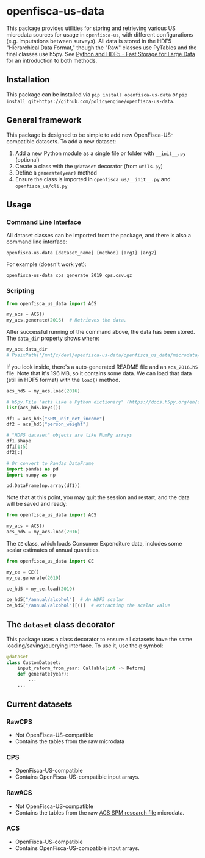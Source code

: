 # openfisca-us-data

This package provides utilities for storing and retrieving various US microdata sources for usage
in `openfisca-us`, with different configurations (e.g. imputations between surveys). All data is
stored in the HDF5 "Hierarchical Data Format," though the "Raw" classes use PyTables and the
final classes use h5py. See [Python and HDF5 - Fast Storage for Large Data](www.youtube.com/watch?v=hnhN2_TpY8g)
for an introduction to both methods.

## Installation

This package can be installed via `pip install openfisca-us-data` or `pip install git+https://github.com/policyengine/openfisca-us-data`.

## General framework

This package is designed to be simple to add new OpenFisca-US-compatible datasets. To add a new dataset:
1. Add a new Python module as a single file or folder with `__init__.py` (optional)
2. Create a class with the `@dataset` decorator (from `utils.py`)
3. Define a `generate(year)` method
4. Ensure the class is imported in `openfisca_us/__init__.py` and `openfisca_us/cli.py`

## Usage

### Command Line Interface

All dataset classes can be imported from the package, and there is also a command line interface:
```console
openfisca-us-data [dataset_name] [method] [arg1] [arg2]
```
For example (doesn't work yet):
```console
openfisca-us-data cps generate 2019 cps.csv.gz
```

### Scripting
```python
from openfisca_us_data import ACS

my_acs = ACS()
my_acs.generate(2016)  # Retrieves the data.
```

After successful running of the command above, the data has been stored. The `data_dir` property
shows where:
```python
my_acs.data_dir
# PosixPath('/mnt/c/devl/openfisca-us-data/openfisca_us_data/microdata/openfisca_us')
```

If you look inside, there's a auto-generated README file and an `acs_2016.h5` file.
Note that it's 196 MB, so it contains some data. We can load that data (still in HDF5 format)
with the `load()` method.

```python
acs_hd5 = my_acs.load(2016)

# h5py.File "acts like a Python dictionary" (https://docs.h5py.org/en/stable/quick.html)
list(acs_hd5.keys())

df1 = acs_hd5["SPM_unit_net_income"]
df2 = acs_hd5["person_weight"]

# "HDF5 dataset" objects are like NumPy arrays
df1.shape
df1[1:5]
df2[:]

# Or convert to Pandas DataFrame
import pandas as pd
import numpy as np

pd.DataFrame(np.array(df1))
```
Note that at this point, you may quit the session and restart, and the data will be saved and ready:

```python
from openfisca_us_data import ACS

my_acs = ACS()
acs_hd5 = my_acs.load(2016)
```

The `CE` class, which loads Consumer Expenditure data, includes some scalar estimates
of annual quantities.

```python
from openfisca_us_data import CE

my_ce = CE()
my_ce.generate(2019)

ce_hd5 = my_ce.load(2019)

ce_hd5["/annual/alcohol"]  # An HDF5 scalar
ce_hd5["/annual/alcohol"][()]  # extracting the scalar value
```

## The `dataset` class decorator

This package uses a class decorator to ensure all datasets have the same loading/saving/querying interface. To use it, use the `@` symbol:
```python
@dataset
class CustomDataset:
    input_reform_from_year: Callable[int -> Reform]
    def generate(year):
        ...
    ...
```

## Current datasets

### RawCPS
- Not OpenFisca-US-compatible
- Contains the tables from the raw microdata
### CPS
- OpenFisca-US-compatible
- Contains OpenFisca-US-compatible input arrays.
### RawACS
- Not OpenFisca-US-compatible
- Contains the tables from the raw [ACS SPM research file](https://www.census.gov/data/datasets/time-series/demo/supplemental-poverty-measure/acs-research-files.html) microdata.
### ACS
- OpenFisca-US-compatible
- Contains OpenFisca-US-compatible input arrays.
